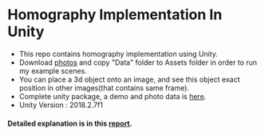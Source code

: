 # Homography Implementation In Unity

- This repo contains homography implementation using Unity.
- Download <a href = "https://drive.google.com/drive/folders/1t2wswNJ5JJ0oeFU0TNGbDvNjjqu8_Qbj" target="_blank">photos</a> and copy "Data" folder to Assets folder in order to run my example scenes.
- You can place a 3d object onto an image, and see this object exact position in other images(that contains same frame).
- Complete unity package, a demo and photo data is <a href = "https://drive.google.com/drive/folders/1t2wswNJ5JJ0oeFU0TNGbDvNjjqu8_Qbj" target="_blank">here</a>.
- Unity Version : 2018.2.7f1


#### Detailed explanation is in this <a href = "https://github.com/emrecelik95/CSE462-HW2-Homography/blob/master/AR_HW2_Report.pdf" target="_blank">report</a>.
